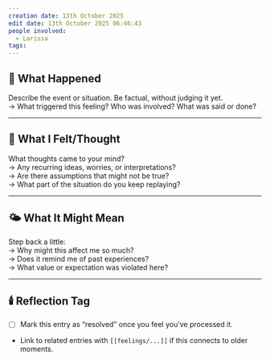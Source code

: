 ```yaml
---
creation date: 13th October 2025
edit date: 13th October 2025 06:46:43
people involved:
  - Larissa
tags:
---
```


## 🧩 What Happened
Describe the event or situation. Be factual, without judging it yet.  
→ What triggered this feeling? Who was involved? What was said or done?

---

## 🧠 What I Felt/Thought
What thoughts came to your mind?  
→ Any recurring ideas, worries, or interpretations?  
→ Are there assumptions that might not be true?  
→ What part of the situation do you keep replaying?

---

## 🌤️ What It Might Mean
Step back a little:  
→ Why might this affect me so much?  
→ Does it remind me of past experiences?  
→ What value or expectation was violated here?

---

## 🕯️ Reflection Tag
- [ ] Mark this entry as “resolved” once you feel you’ve processed it.  
- Link to related entries with `[[feelings/...]]` if this connects to older moments.
